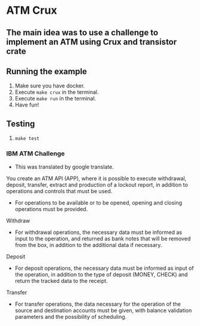 # ATM Crux

## The main idea was to use a challenge to implement an ATM using Crux and transistor crate

## Running the example
1. Make sure you have docker.
2. Execute `make crux` in the terminal.
3. Execute `make run` in the terminal.
4. Have fun!

## Testing
1. `make test`

### IBM ATM Challenge
* This was translated by google translate.

You create an ATM API (APP), where it is possible to execute withdrawal, deposit, transfer, extract and production of a lockout report, in addition to operations and controls that must be used.

* For operations to be available or to be opened, opening and closing operations must be provided.

Withdraw

* For withdrawal operations, the necessary data must be informed as input to the operation, and returned as bank notes that will be removed from the box, in addition to the additional data if necessary.

Deposit

* For deposit operations, the necessary data must be informed as input of the operation, in addition to the type of deposit (MONEY, CHECK) and return the tracked data to the receipt.

Transfer

* For transfer operations, the data necessary for the operation of the source and destination accounts must be given, with balance validation parameters and the possibility of scheduling.